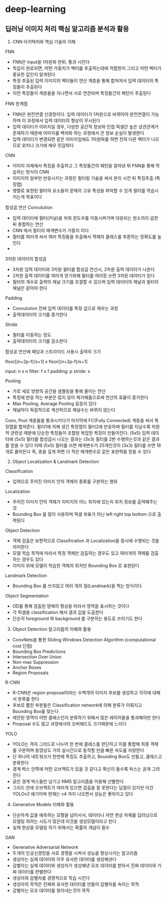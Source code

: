 # deep-learning

## 딥러닝 이미지 처리 핵심 알고리즘 분석과 활용

1. CNN 아키텍처와 핵심 기술의 이해

FNN
- FNN은 Input을 1차원화 한뒤, 통과 시킨다
- 학습이 완료되면, 어떤 가중치가 벡터를 추출하는데에 적합한지 그리고 어떤 벡터가 중요한 값인지 알게된다
- 특정 추출된 입력 이미지의 벡터들이 연산 계층을 통해 합쳐져서 입력 데이터의 특징들이 추출된다
- 이런 특징들이 계층들을 지나면서 서로 연관되며 특징들간의 패턴이 추출된다

FNN 한계점
- FNN은 완전연결 신경망이다. 입력 데이터가 1차원으로 바뀌어야 완전연결이 가능하며 이 과정에서 입력 데이터의 형상이 무시된다
- 입력 데이터가 이미지일 경우, 다양한 공간적 정보와 인접 픽셀간 높은 상관관계가 존재하기 때문에 이미지를 벡처화 하는 과정에서 큰 정보 손실이 발생한다
- 입력 데이터가 변경되면 같은 이미지임에도 1차원화를 하면 전혀 다른 벡터가 나오므로 위치나 크기에 매우 민감하다

CNN
- 이미지 자체에서 특징을 추출하고 그 특징들간의 패턴을 알아낸 뒤 FNN을 통해 학습하는 방식이 CNN
- 이미지의 일부만 반응시키는 과정은 필터링 기술을 써서 분리 시킨 뒤 특징추출 (특징맵)
- 행렬로 표현된 필터의 요소들이 문체의 고유 특성을 파악할 수 있게 필터를 학습시키는게 목표이다

합성곱 연산 Convulution 
- 입력 데이터에 필터(커널)을 씌워 윈도우를 이동시켜가며 대응되는 원소끼리 곱한 뒤 총합하는 연산
- CNN 에서 필터의 매개변수가 가중치 이다
- 필터를 여러개 써서 여러 특징들을 추출해서 객체의 클래스를 추론하는 정확도를 높인다
- 
3차원 데이터의 합성곱
- 3차원 입력 데이터와 3차원 필터를 합성곱 연산시, 2차원 출력 데이터가 나온다
- 2차원 출력 데이터를 여러개 얻기위해 필터를 여러장 쓰면 3차원 데이터가 된다
- 필터의 개수로 출력의 채널 크기를 조절할 수 있으며 입력 데이터의 채널과 필터의 채널은 같아야 한다

Padding
- Convulution 전에 입력 데이터를 특정 값으로 채우는 과정
- 출력데이터의 크기를 증가한다

Stride
- 필터를 이동하는 정도
- 출력데이터의 크기를 감소한다

합성공 연산에 패딩과 스트라이드 사용시 출력의 크기

floor[(n+2p-f)/s+1] x floor[(n+2p-f)/s+1]

input: n x n
filter: f x f
padding: p
stride: s

Pooling
- 가로 세로 방향의 공간을 샘플링을 통해 줄이는 연산
- 특징에 반응 하는 부분은 많지 않아 제거해줌으로써 연산의 효율이 증가한다
- Max Pooling, Average Pooling 등등이 있다
- 채널마다 독립적으로 계산하므로 채널수는 바뀌지 않는다

Conv, Pool 계층들을 통과시키다가 마지막에 FC(Fully Connected) 계층을 써서 특징맵을 합쳐준다. 
필터1에 의해 생긴 특징맵이 필터2에 반응하며 필터를 지날수록 차원적 관련성 때문에 단순한 특징들이 조합된 복잡한 특징이 만들어진다.
(5x5) 입력 데이터에 (5x5) 필터를 합성곱시 나오는 결과는 (3x3) 필터를 2번 수행하는것과 같은 결과를 얻을 수 있다
이때 (5x5) 필터를 쓰면 매개변수가 25개인것이 (3x3) 필터를 쓰면 18개로 줄어든다
즉, 층을 깊게 하면 더 적은 매개변수로 같은 표현력을 얻을 수 있다

2. Object Localization & Landmark Detection

Classification
- 입력으로 주어진 이미지 안의 객체의 종류를 구분하는 행위

Localization
- 주어진 이미지 안의 객체가 이미지의 어느 위치에 있는지 위치 정보를 출력해주는 것
- Bounding Box 를 많이 사용하며 픽셀 좌표가 아닌 left right top bottom 으로 출력된다

Object Detection
- 객체 검출은 보편적으로 Classification 과 Localization을 동시에 수행되는 것을 의미한다
- 모델 학습 목적에 따라서 특정 객체만 검출하는 경우도 있고 여러개의 객체를 검출하는 경우도 있다
- 이미지 위에 모델이 학습한 객체의 위치만 Bounding Box 로 표현된다

Landmark Detection 
- Bounding Box 를 쓰지않고 여러 개의 점(Landmark)을 찍는 방식이다

Object Segmentation
- OD를 통해 검출된 댇체의 형상을 따라서 영역을 표시하는 것이다
- 각 픽셀을 classification 해서 결과 값을 도출한다
- 단순히 foreground 와 background 를 구분하는 용도로 쓰이기도 한다

3. Object Detection 알고리즘의 이해와 활용
- ConvNets을 통한 Sliding Windows Detection Algorithm (computational cost 단점)
- Bounding Box Predictions
- Intersection Over Union
- Non-max Suppression
- Anchor Boxes
- Region Proposals

R-CNN
- R-CNN은 region proposal이라는 수백개의 이미지 후보를 생성하고 각각에 대해서 분류를 한다
- 후보로 뽑힌 부분들은 Classification network에 의해 분류가 이뤄지고 Bounding Box를 찾는다
- 제안된 영역이 어떤 클래스인지 분류하기 위해서 많은 레이어들을 통과해야만 한다
- Proposal 수도 많고 과정에서의 오버헤드도 크기때문에 느리다

YOLO
- YOLO는 격자 그리드로 나누어 한 번에 클래스를 판단하고 이를 통합해 최종 객체를 구분하며 동영상도 거의 실시간으로 동작할 만큼 빠른 속도를 자랑한다
- 단 하나의 네트워크가 한번에 특징도 추출하고, Bounding Box도 만들고, 클래스고 분류한다
- 경계 박스 안쪽에 어떤 오브젝트가 있을 것 같다고 확신이 들수록 박스는 굵게 그려진다
- 굵은 경계 박스들만 남기고 NMS 알고리즘을 이용해 선별한다
- 그리드 안에 오브젝트가 여러개 있으면 검출을 잘 못한다는 담점이 있지만 이건 YOLOv2 얘기이며 현재는 v4 까지 나오면서 성능은 좋아지고 있다


4. Generative Models 이해와 활용
- 단순하게 값을 예측하는 모형을 넘어서서, 데이터나 자연 현상 자체를 딥러닝으로 모델링 하려는 시도가 많은데 이것을 생성모델이라고 한다
- 실제 현상을 모델링 하기 위해서는 확률의 개념이 필수

GAN
- Generative Adversarial Network
- 두개의 인공신경망을 서로 경쟁을 시켜서 성능을 향상시키는 알고리즘
- 생성자는 실제 데이터와 아주 유사한 데이터를 생성해낸다
- 감별자는 실제 데이터와 생성자가 생성해낸 모조 데이터를 받아서 진짜 데이터와 가짜 데이터를 판별한다
- 생성자와 감별자를 경쟁적으로 학습 시킨다
- 생성자의 목적은 진짜와 유사한 데이터를 만들어 감별자를 속이는 목적
- 감별자는 모조 데이터를 찾아내는것이 목적

